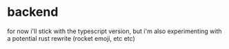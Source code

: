 # backend

for now i'll stick with the typescript version, but i'm also experimenting
with a potential rust rewrite (rocket emoji, etc etc)
